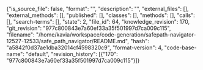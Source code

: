 {"is_source_file": false, "format": "", "description": "", "external_files": [], "external_methods": [], "published": [], "classes": [], "methods": [], "calls": [], "search-terms": [], "state": 2, "file_id": 64, "knowledge_revision": 170, "git_revision": "977c800843e7a60ef33a35f501997d7ca009c115", "filename": "/home/kavia/workspace/code-generation/safepath-navigator-12527-12533/safe_path_navigator/README.md", "hash": "a5842f0d37ae1dba32014cf4598320c9", "format-version": 4, "code-base-name": "default", "revision_history": [{"170": "977c800843e7a60ef33a35f501997d7ca009c115"}]}